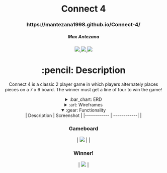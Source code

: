 <div align="center">
   <h1>Connect 4</h1>
   <h3>https://mantezana1998.github.io/Connect-4/</h3>
   <h5>Max Antezana</h5>                         
   <a href="https://mantezana1998.github.io/portfolio/" target="_blank">
      <img src="https://img.shields.io/badge/-Portfolio:_user.github.io-darkgreen?style=flat&logo=medium"/>
   </a>
   <a href="https://www.linkedin.com/in/antezana-max/" target="_blank">
      <img src="https://img.shields.io/badge/-linkedin.com/in/user-blue?style=flat&``logo=Linkedin&logoColor=white">
   </a> 
   <a href="mailto:maximo00antezana@gmail.com" target="_blank">
      <img src="https://img.shields.io/badge/-user@gmail.com-c14438?style=flat&logo=Gmail&``logoColor=white">
   </a>

<h1>:pencil: Description</h1>
<p>Connect 4 is a classic 2 player game in which players alternately places pieces on a 7 x 6 board. The winner must get a line of four to win the game!</p>

<details>
<summary> :bar_chart: ERD</summary>
| Description | Screenshot |
|------------ | ------------|
| <h3 align="center">ERD</h3> | <img src="https://``github.com/amarpan/meet-your-classmates/raw/main/public/Screenshots/ERD.MYC.png" width="700"> |
</details>

<details>
<summary> :art: Wireframes</summary>
| Description | Screenshot |
|------------ | ------------|
| <h3 align="center">Home Page</h3> | <img src="https://github.com/amarpan/meet-your-classmates/raw/main/public/Screenshots/Homepage.Wireframe.MYC.png" width="700"/>
| <h3 align="center">Profile Page</h3> | <img src="https://github.com/amarpan/meet-your-classmates/raw/main/public/Screenshots/ProfilePage.Wireframe.MYC.png" width="700"> |
</details>

<details open>
<summary> :gear: Functionality</summary>
| Description | Screenshot |
|------------ | ------------|
| <h3 align="center">Gameboard</h3> | <img src="https://i.imgur.com/LV4XXxE.png" width="700"/> |
| <h3 align="center">Winner!</h3> | <img src="https://i.imgur.com/NSUCDcP.png" width="700"/> |
</details>

